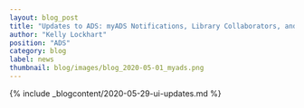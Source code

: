 ```yaml
---
layout: blog_post
title: "Updates to ADS: myADS Notifications, Library Collaborators, and More"
author: "Kelly Lockhart"
position: "ADS"
category: blog
label: news
thumbnail: blog/images/blog_2020-05-01_myads.png
---
```


{% include _blogcontent/2020-05-29-ui-updates.md %}